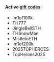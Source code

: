 #### Active [gift codes](/mechanics/gift-codes)
- Im1of100k
- TH777
- JingleBellSTH
- THSnowMan
- MistletoETH
- Im1of200k
- 2025TOPHEROES
- TopHeroes2025
